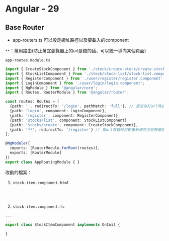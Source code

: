 # Angular - 29
## Base Router
* app-routers.ts
可以設定網址路徑以及要載入的component

`**`：萬用路由(防止萬宜瀏覽器上的url是錯的話，可以統一導向某個頁面)

`app-routes.module.ts`
```ts
import { CreateStockComponent } from './stock/create-stock/create-stock.component';
import { StockListComponent } from './stock/stock-list/stock-list.component';
import { RegisterComponent } from './user/register/register.component';
import { LoginComponent } from './user/login/login.component';
import { NgModule } from '@angular/core';
import { Routes, RouterModule } from '@angular/router';

const routes: Routes = [
  {path: '', redirectTo: '/login', pathMatch: 'full'}, // 當沒有打url時自動重新導向至login畫面
  {path: 'login', component: LoginComponent},
  {path: 'register', component: RegisterComponent},
  {path: 'stocks/list', component: StockListComponent},
  {path: 'stocks/create', component: CreateStockComponent},
  {path: '**', redirectTo: '/register'} // 當url有錯時自動重新導向至註冊畫面
];

@NgModule({
  imports: [RouterModule.forRoot(routes)],
  exports: [RouterModule]
})
export class AppRoutingModule { }
```

改動的檔案：
1. `stock-item.component.html`
```html
```
<br/>

2. `stock-item.component.ts`
```ts
...
...
export class StockItemComponent implements OnInit {

}
```
<br/>